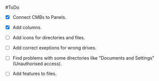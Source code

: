 #ToDo
- [x] Connect CMBs to Panels.
- [x] Add columns.
- [ ] Add icons for directories and files.
- [ ] Add correct exeptions for wrong drives.
- [ ] Find problems with some directories like "Documents and Settings" (Unauthorised access).
- [ ] Add features to files.

